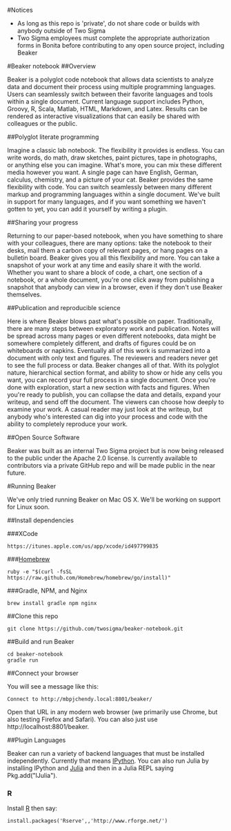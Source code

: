<!--
    Copyright 2014 TWO SIGMA INVESTMENTS, LLC

    Licensed under the Apache License, Version 2.0 (the "License");
    you may not use this file except in compliance with the License.
    You may obtain a copy of the License at

           http://www.apache.org/licenses/LICENSE-2.0

    Unless required by applicable law or agreed to in writing, software
    distributed under the License is distributed on an "AS IS" BASIS,
    WITHOUT WARRANTIES OR CONDITIONS OF ANY KIND, either express or implied.
    See the License for the specific language governing permissions and
    limitations under the License.
-->
 
#Notices

* As long as this repo is 'private', do not share code or builds with anybody outside of Two Sigma
* Two Sigma employees must complete the appropriate authorization forms in Bonita before contributing to any open source project, including Beaker

#Beaker notebook
##Overview

Beaker is a polyglot code notebook that allows data scientists to analyze data and document their process using multiple programming languages. Users can seamlessly switch between their favorite languages and tools within a single document. Current language support includes Python, Groovy, R, Scala, Matlab, HTML, Markdown, and Latex. Results can be rendered as interactive visualizations that can easily be shared with colleagues or the public.

##Polyglot literate programming

Imagine a classic lab notebook. The flexibility it provides is endless. You can write words, do math, draw sketches, paint pictures, tape in photographs, or anything else you can imagine. What's more, you can mix these different media however you want. A single page can have English, German, calculus, chemistry, and a picture of your cat.
Beaker provides the same flexibility with code. You can switch seamlessly between many different markup and programming languages within a single document. We've built in support for many languages, and if you want something we haven't gotten to yet, you can add it yourself by writing a plugin.

##Sharing your progress

Returning to our paper-based notebook, when you have something to share with your colleagues, there are many options: take the notebook to their desks, mail them a carbon copy of relevant pages, or hang pages on a bulletin board.
Beaker gives you all this flexibility and more. You can take a snapshot of your work at any time and easily share it with the world. Whether you want to share a block of code, a chart, one section of a notebook, or a whole document, you're one click away from publishing a snapshot that anybody can view in a browser, even if they don't use Beaker themselves.

##Publication and reproducible science

Here is where Beaker blows past what's possible on paper. Traditionally, there are many steps between exploratory work and publication. Notes will be spread across many pages or even different notebooks, data might be somewhere completely different, and drafts of figures could be on whiteboards or napkins. Eventually all of this work is summarized into a document with only text and figures. The reviewers and readers never get to see the full process or data.
Beaker changes all of that. With its polyglot nature, hierarchical section format, and ability to show or hide any cells you want, you can record your full process in a single document. Once you're done with exploration, start a new section with facts and figures. When you're ready to publish, you can collapse the data and details, expand your writeup, and send off the document. The viewers can choose how deeply to examine your work. A casual reader may just look at the writeup, but anybody who's interested can dig into your process and code with the ability to completely reproduce your work.

##Open Source Software

Beaker was built as an internal Two Sigma project but is now being released to the public under the Apache 2.0 license. Is currently available to contributors via a private GitHub repo and will be made public in the near future.
 
#Running Beaker

We've only tried running Beaker on Mac OS X. We'll be working on support for Linux soon.

##Install dependencies

###XCode

    https://itunes.apple.com/us/app/xcode/id497799835

###[Homebrew](http://brew.sh/)

    ruby -e "$(curl -fsSL https://raw.github.com/Homebrew/homebrew/go/install)"
    
###Gradle, NPM, and Nginx

    brew install gradle npm nginx
    
##Clone this repo

    git clone https://github.com/twosigma/beaker-notebook.git
    
##Build and run Beaker

    cd beaker-notebook
    gradle run
    
##Connect your browser

You will see a message like this:

    Connect to http://mbpjchendy.local:8801/beaker/
    
Open that URL in any modern web browser (we primarily use Chrome, but also testing Firefox and Safari).  You can also just use http://localhost:8801/beaker.

##Plugin Languages

Beaker can run a variety of backend languages that must be installed independently.  Currently that means [IPython](http://ipython.org/ipython-doc/stable/install/install.html).  You can also run Julia by installing IPython and [Julia](http://julialang.org/downloads/) and then in a Julia REPL saying Pkg.add("IJulia").

### R
Install [R](http://cran.r-project.org/bin/macosx/) then say:

    install.packages('Rserve',,'http://www.rforge.net/')
